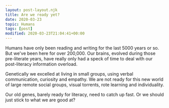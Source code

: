 ```yaml
---
layout: post-layout.njk
title: Are we ready yet?
date: 2020-03-23
topic: Humans
tags: [post]
modified: 2020-03-23T21:04:41+00:00
---
```


<!-- Excerpt Start -->Humans have only been reading and writing for the last 5000 years or so.<!-- Excerpt End --> But we've been here for over 200,000. Our brains, evolved during those pre-literate years, have really only had a speck of time to deal with our post-literacy information overload.

Genetically we excelled at living in small groups, using verbal communication, curiosity and empathy. We are not ready for this new world of large remote social groups, visual torrents, rote learning and individuality.

Our old genes, barely ready for literacy, need to catch up fast. Or we should just stick to what we are good at?
